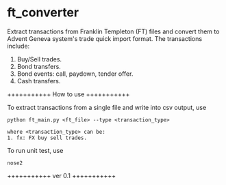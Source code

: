 # ft_converter

Extract transactions from Franklin Templeton (FT) files and convert them to Advent Geneva system's trade quick import format. The transactions include:

1. Buy/Sell trades.
2. Bond transfers.
3. Bond events: call, paydown, tender offer.
4. Cash transfers.



+++++++++++
How to use
+++++++++++

To extract transactions from a single file and write into csv output, use

	python ft_main.py <ft_file> --type <transaction_type>

	where <transaction_type> can be:
	1. fx: FX buy sell trades.


To run unit test, use

	nose2



+++++++++++
ver 0.1
+++++++++++
